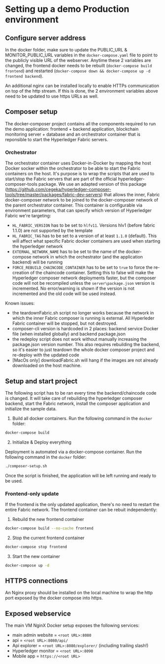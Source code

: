 # Setting up a demo Production environment

## Configure server address

In the docker folder, make sure to update the PUBLIC_URL & MONITOR_PUBLIC_URL variables in the `docker-compose.yaml` file to point to the publicly visible URL of the webserver. Anytime these 2 variables are changed, the frontend docker needs to be rebuilt (`docker-compose build frontend`) and restarted (`docker-compose down && docker-compose up -d frontend backend`).

An additional nginx can be installed locally to enable HTTPs communication on top of the http stream. If this is done, the 2 environment variables above need to be updated to use https URLs as well.

## Composer setup

The docker-composer project contains all the components required to run the demo application: frontend + backend application, blockchain monitoring server + database and an orchestrator container that is reponsible to start the Hyperledger Fabric servers.

### Orchestrator

The orchestrator container uses Docker-in-Docker by mapping the host Docker socker within the orchestrator to be able to start the Fabric containers on the host. It's purpose is to wrap the scripts that are used to start/stop the Fabric servers that are part of the official hyperledger-composer-tools package. We use an adapted version of this package (https://github.com/cegeka/hyperledger-composer-tools/tree/master/packages/fabric-dev-servers) that allows the inner, Fabric docker-composer network to be joined to the docker-composer network of the parent orchestrator container.
This container is configurable via environment parameters, that can specify which version of Hyperledger Fabric we're targeting:

- `HL_FABRIC_VERSION` has to be set to `hlfv11`. Versions hlv1 (before fabric 1.1.0) are not supported by the template
- `HL_FABRIC_TAG` has to be set to a version of at least `1.1.0` (default). This will affect what specific Fabric docker containers are used when starting the hyperledger network
- `EXTERNAL_NETWORK_NAME` has to be set to the name of the docker-compose network in which the orchestrator (and the application backend) will be running
- `FORCE_REBUILD_CHAINCODE_CONTAINER` has to be set to `true` to force the re-creation of the chaincode container. Setting this to false will make the Hyperledger composer network deployments faster, but the composer code will not be recompiled unless the `server\package.json` version is incremented. No error/warning is shown if the version is not incremented and the old code will be used instead.

Known issues:

- the teardownFabric.sh script no longer works because the network in which the inner Fabric composer is running is external. All  Hyperleder Fabric container will be stopped, but not destroyed.
- composer-cli version is hardcoded in 2 places: backend service Docker file (when installed globally) and backend package.json
- the redeploy script does not work without manually increasing the package.json version number. This also requires rebuilding the backend, so it's easier to just teardown the whole docker composer project and re-deploy with the updated code
- [MacOs only] downloadFabric.sh will hang if the images are not already downloaded on the host machine.

## Setup and start project

The following script has to be ran every time the backend/chaincode code is changed. It will take care of rebuilding the hyperledger composer backend, start the Fabric network, install the composer application and initialize the sample data.

1. Build all docker containers. Run the following command in the `docker` folder:

```bash
docker-compose build
```

2. Initialize & Deploy everything

Deployment is automated via a docker-compose container. Run the following command in the `docker` folder:

```bash
./composer-setup.sh
```

Once the script is finished, the application will be left running and ready to be used.


### Frontend-only update

If the frontend is the only updated application, there's no need to restart the entire Fabric network. The frontend container can be rebuit independently:

1. Rebuild the new frontend container

```bash
docker-compose build --no-cache frontend
```

2. Stop the current frontend container

```bash
docker-compose stop frontend
```

3. Start the new container

```bash
docker-compose up -d
```

## HTTPS connections

An Nginx proxy should be installed on the local machine to wrap the http port exposed by the docker compose into https.

## Exposed webservice

The main VM NginX Docker setup exposes the following services:

* main admin website = `<root URL>:8080`
* api = `<root URL>:8080/api/`
* Api explorer = `<root URL>:8080/explorer/` (including trailing slash!)
* Hyperledger monitor = `<root URL>:8090`
* Mobile app = `https://<root URL>`
